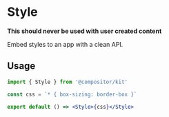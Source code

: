 # Style

__This should never be used with user created content__

Embed styles to an app with a clean API.

## Usage

```jsx
import { Style } from '@compositor/kit'

const css = `* { box-sizing: border-box }`

export default () => <Style>{css}</Style>
```
